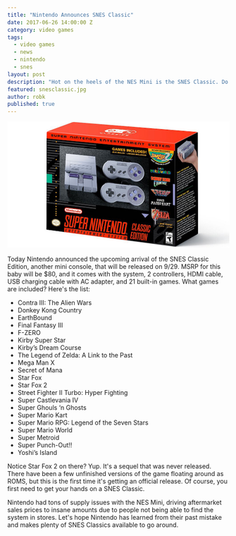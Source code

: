 ```yaml
---
title: "Nintendo Announces SNES Classic"
date: 2017-06-26 14:00:00 Z
category: video games
tags:
  - video games
  - news
  - nintendo
  - snes
layout: post
description: "Hot on the heels of the NES Mini is the SNES Classic. Do Want."
featured: snesclassic.jpg                                                       
author: robk
published: true
---
```


![SNES Classic](/images/nintendo/snesclassic.jpg)

Today Nintendo announced the upcoming arrival of the SNES Classic Edition, another mini console, that will be released on 9/29. MSRP for this baby will be $80, and it comes with the system, 2 controllers, HDMI cable, USB charging cable with AC adapter, and 21 built-in games. What games are included? Here's the list: 

* Contra III: The Alien Wars
* Donkey Kong Country
* EarthBound
* Final Fantasy III
* F-ZERO
* Kirby Super Star
* Kirby’s Dream Course
* The Legend of Zelda: A Link to the Past
* Mega Man X
* Secret of Mana
* Star Fox
* Star Fox 2
* Street Fighter II Turbo: Hyper Fighting
* Super Castlevania IV
* Super Ghouls ‘n Ghosts
* Super Mario Kart
* Super Mario RPG: Legend of the Seven Stars
* Super Mario World
* Super Metroid
* Super Punch-Out!! 
* Yoshi’s Island

Notice Star Fox 2 on there? Yup. It's a sequel that was never released. There have been a few unfinished versions of the game floating around as ROMS, but this is the first time it's getting an official release. Of course, you first need to get your hands on a SNES Classic.

Nintendo had tons of supply issues with the NES Mini, driving aftermarket sales prices to insane amounts due to people not being able to find the system in stores. Let's hope Nintendo has learned from their past mistake and makes plenty of SNES Classics available to go around.
